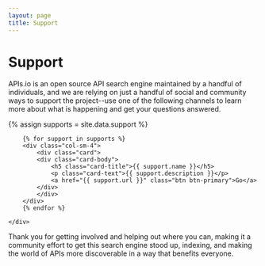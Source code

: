 ```yaml
---
layout: page
title: Support
---
```


# Support
APIs.io is an open source API search engine maintained by a handful of individuals, and we are relying on just a handful of social and community ways to support the project--use one of the following channels to learn more about what is happening and get your questions answered. 

{% assign supports = site.data.support %}
<div class="container">
    <div class="row">

        {% for support in supports %}
        <div class="col-sm-4">
            <div class="card">
            <div class="card-body">
                <h5 class="card-title">{{ support.name }}</h5>
                <p class="card-text">{{ support.description }}</p>
                <a href="{{ support.url }}" class="btn btn-primary">Go</a>
            </div>
            </div>
        </div>    
        {% endfor %}

    </div>
</div>


Thank you for getting involved and helping out where you can, making it a community effort to get this search engine stood up, indexing, and making the world of APIs more discoverable in a way that benefits everyone.